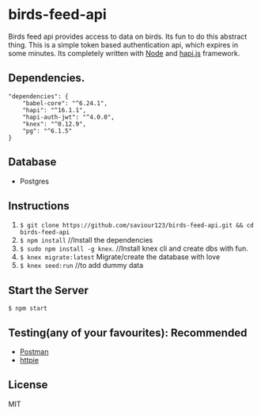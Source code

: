 # birds-feed-api
Birds feed api provides access to data on birds. Its fun to do this abstract thing. This 
is a simple token based authentication api, which expires in some minutes. 
Its completely written with [Node](https://nodejs.org/en) and [hapi.js](https://hapijs.com/) framework.

## Dependencies.
```
"dependencies": {
    "babel-core": "^6.24.1",
    "hapi": "^16.1.1",
    "hapi-auth-jwt": "^4.0.0",
    "knex": "^0.12.9",
    "pg": "^6.1.5"
}
```

## Database
* Postgres

## Instructions

1. `$ git clone https://github.com/saviour123/birds-feed-api.git && cd birds-feed-api`
2. `$ npm install` //Install the dependencies
3. `$ sudo npm install -g knex`. //Install knex cli and create dbs with fun.
4. `$ knex migrate:latest` Migrate/create the database with love
5. `$ knex seed:run` //to add dummy data


## Start the Server
`$ npm start`

## Testing(any of your favourites): Recommended 
* [Postman](https://www.getpostman.com/)
* [httpie](https://httpie.org/)

## License
MIT
